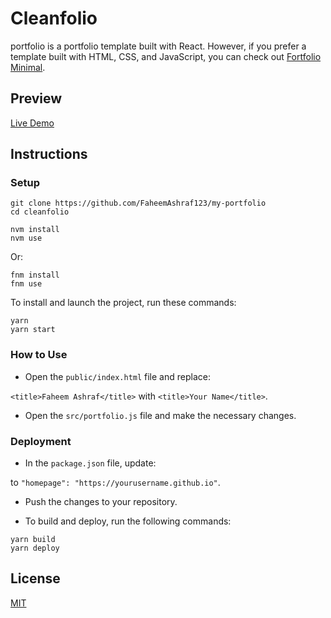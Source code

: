 # Cleanfolio

portfolio is a portfolio template built with React. However, if you prefer a template built with HTML, CSS, and JavaScript, you can check out [Fortfolio Minimal](https://github.com/FaheemAshraf123/my-portfolio).

## Preview

<!-- [![Imgur](https://imgur.com/FwDMNEM.gif)](https://github.com/FaheemAshraf123/my-portfolio) -->

[Live Demo](https://github.com/FaheemAshraf123/my-portfolio)

## Instructions

### Setup

```shell
git clone https://github.com/FaheemAshraf123/my-portfolio
cd cleanfolio
```


```shell
nvm install
nvm use
```

Or:

```shell
fnm install
fnm use
```

To install and launch the project, run these commands:

```shell
yarn
yarn start
```

### How to Use

- Open the `public/index.html` file and replace:

`<title>Faheem Ashraf</title>` with `<title>Your Name</title>`.

- Open the `src/portfolio.js` file and make the necessary changes.

### Deployment

- In the `package.json` file, update:

<!-- `"homepage": "https://FaheemAshraf123.github.io/my-portfolio"` -->

to `"homepage": "https://yourusername.github.io"`.

- Push the changes to your repository.

- To build and deploy, run the following commands:

```shell
yarn build
yarn deploy
```

## License

[MIT](https://choosealicense.com/licenses/mit/)

